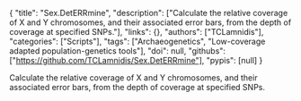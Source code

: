{
  "title": "Sex.DetERRmine",
  "description": ["Calculate the relative coverage of X and Y chromosomes, and their associated error bars, from the depth of coverage at specified SNPs."],
  "links": {},
  "authors": ["TCLamnidis"],
  "categories": ["Scripts"],
  "tags": ["Archaeogenetics", "Low-coverage adapted population-genetics tools"],
  "doi": null,
  "githubs": ["https://github.com/TCLamnidis/Sex.DetERRmine"],
  "pypis": [null]
}

<!-- Generated by csv2md.R – do not edit by hand -->

Calculate the relative coverage of X and Y chromosomes, and their associated error bars, from the depth of coverage at specified SNPs.
